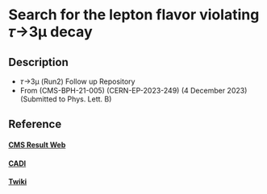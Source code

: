 # Search for the lepton flavor violating 𝜏→3μ decay
 
## Description
* 𝜏→3μ (Run2) Follow up Repository
* From (CMS-BPH-21-005) (CERN-EP-2023-249) (4 December 2023) (Submitted to Phys. Lett. B)

## Reference
#### [CMS Result Web](https://cms-results.web.cern.ch/cms-results/public-results/publications/BPH-21-005/index.html)

#### [CADI](https://cms.cern.ch/iCMS/analysisadmin/cadilines?line=BPH-21-005)

#### [Twiki](https://twiki.cern.ch/twiki/bin/viewauth/CMS/Tau23MuRunII)


